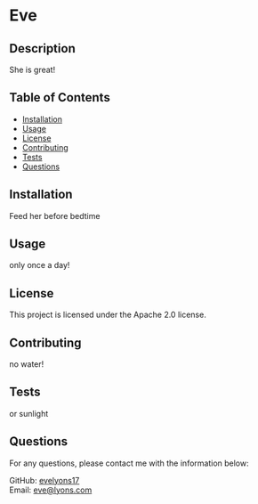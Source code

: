 
# Eve

## Description
She is great!

## Table of Contents
- [Installation](#installation)
- [Usage](#usage)
- [License](#license)
- [Contributing](#contributing)
- [Tests](#tests)
- [Questions](#questions)

## Installation
Feed her before bedtime

## Usage
only once a day!

## License
This project is licensed under the Apache 2.0 license.

## Contributing
no water!

## Tests
or sunlight

## Questions
For any questions, please contact me with the information below:

GitHub: [evelyons17](https://github.com/evelyons17)  
Email: eve@lyons.com
  